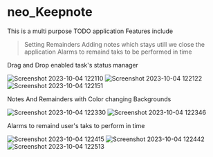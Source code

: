 # neo_Keepnote
This is a multi purpose TODO application 
Features include
  >Setting Remainders
  >Adding notes which stays utill we close the  application
  >Alarms to remaind taks to be performed in time


Drag and Drop enabled task's status manager

![Screenshot 2023-10-04 122110](https://github.com/anilasakhamuri/neo_Keepnote/assets/75490634/ab085de5-b944-47ec-932c-1e9f0cff006f)
![Screenshot 2023-10-04 122122](https://github.com/anilasakhamuri/neo_Keepnote/assets/75490634/f608b72a-dd35-471f-8392-56f26e531c90)
![Screenshot 2023-10-04 122151](https://github.com/anilasakhamuri/neo_Keepnote/assets/75490634/ba7a5eda-2a2e-4634-b1f7-adcef331f43c)

Notes And Remainders with Color changing Backgrounds

![Screenshot 2023-10-04 122330](https://github.com/anilasakhamuri/neo_Keepnote/assets/75490634/5a04c9de-b941-4a2f-a7c9-03133376c613)
![Screenshot 2023-10-04 122346](https://github.com/anilasakhamuri/neo_Keepnote/assets/75490634/a2e61426-2f68-4324-994c-87a29c5e7007)

Alarms to remaind user's taks to perform in time

![Screenshot 2023-10-04 122415](https://github.com/anilasakhamuri/neo_Keepnote/assets/75490634/7b3281b1-f1b5-43f1-b951-f311059c4be5)
![Screenshot 2023-10-04 122442](https://github.com/anilasakhamuri/neo_Keepnote/assets/75490634/735b9393-bdeb-431c-8971-1acb3dc24830)
![Screenshot 2023-10-04 122513](https://github.com/anilasakhamuri/neo_Keepnote/assets/75490634/1e27ee34-97db-46db-8436-eb9d76aaa334)

